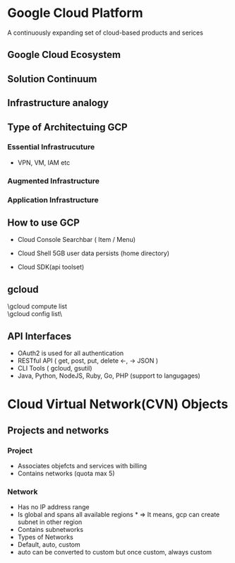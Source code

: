 # Google Cloud Platform
A continuously expanding set of cloud-based products and serices

## Google Cloud Ecosystem
## Solution Continuum
## Infrastructure analogy

## Type of Architectuing GCP
### Essential Infrastrucuture
- VPN, VM, IAM etc
### Augmented Infrastructure
### Application Infrastructure

## How to use GCP
- Cloud Console
Searchbar ( Item / Menu)

- Cloud Shell
5GB user data persists (home directory)

- Cloud SDK(api toolset)

## gcloud
\gcloud compute list\
\gcloud config list\

## API Interfaces
- OAuth2 is used for all authentication
- RESTful API ( get, post, put, delete <-, -> JSON )
- CLI Tools ( gcloud, gsutil)
- Java, Python, NodeJS, Ruby, Go, PHP (support to langugages)

# Cloud Virtual Network(CVN) Objects
## Projects and networks
### Project
- Associates objefcts and services with billing
- Contains networks (quota max 5)

### Network
- Has no IP address range
- Is global and spans all available regions *
  => It means, gcp can create subnet in other region
- Contains subnetworks
- Types of Networks
 - Default, auto, custom
 - auto can be converted to custom but once custom, always custom
